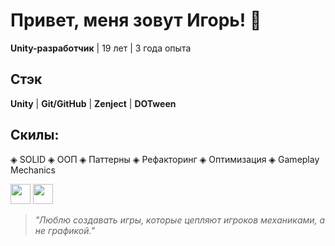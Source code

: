 # Привет, меня зовут Игорь! 👋

**Unity-разработчик** | 19 лет | 3 года опыта  

## Стэк
**Unity** | **Git/GitHub** | **Zenject** | **DOTween** 

## Скилы:
◈ SOLID ◈ ООП ◈ Паттерны ◈ Рефакторинг ◈ Оптимизация ◈ Gameplay Mechanics

[<img src="https://telegram.org/favicon.ico" width="32" height="32">](https://t.me/igor1Cs) 
[<img src="https://ssl.gstatic.com/ui/v1/icons/mail/rfr/gmail.ico" width="32" height="32">](mailto:aim.wtf1234@gmail.com)

> *"Люблю создавать игры, которые цепляют игроков механиками, а не графикой."*
